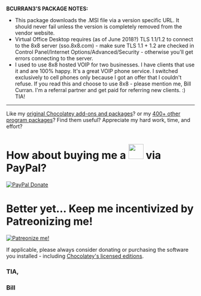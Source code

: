 **BCURRAN3'S PACKAGE NOTES:**

* This package downloads the .MSI file via a version specific URL. It should never fail unless the version is completely removed from the vendor website.
* Virtual Office Desktop requires (as of June 2018?) TLS 1.1/1.2 to connect to the 8x8 server (sso.8x8.com) - make sure TLS 1.1 + 1.2 are checked in Control Panel/Internet Options/Advanced/Security - otherwise you'll get errors connecting to the server.
* I used to use 8x8 hosted VOIP for two businesses. I have clients that use it and are 100% happy. It's a great VOIP phone service. I switched exclusively to cell phones only because I got an offer that I couldn't refuse. If you read this and choose to use 8x8 - please mention me, Bill Curran. I'm a referral partner and get paid for referring new clients. :) TIA!

***

Like my [original Chocolatey add-ons and packages](https://chocolatey.org/search?q=tag%3Abcurran3)? or my [400+ other program packages](https://chocolatey.org/profiles/bcurran3)? Find them useful? Appreciate my hard work, time, and effort?


<h1>How about buying me a <img src="https://cdn.rawgit.com/bcurran3/ChocolateyPackages/master/mylogos/beer.png" alt="" width="40" height="40"> via PayPal?</h1>

[![PayPal Donate](https://www.paypalobjects.com/webstatic/mktg/logo/AM_SbyPP_mc_vs_dc_ae.jpg)](https://www.paypal.me/bcurran3donations)

<h1>Better yet... Keep me incentivized by Patreonizing me!</h1>

[![Patreonize me!](https://c5.patreon.com/external/logo/downloads_wordmark_white_on_coral.png)](https://www.patreon.com/bcurran3)


If applicable, please always consider donating or purchasing the software you installed - including [Chocolatey's licensed editions](https://chocolatey.org/pricing).

<h3>TIA,</h3>

<h3>Bill</h3>
